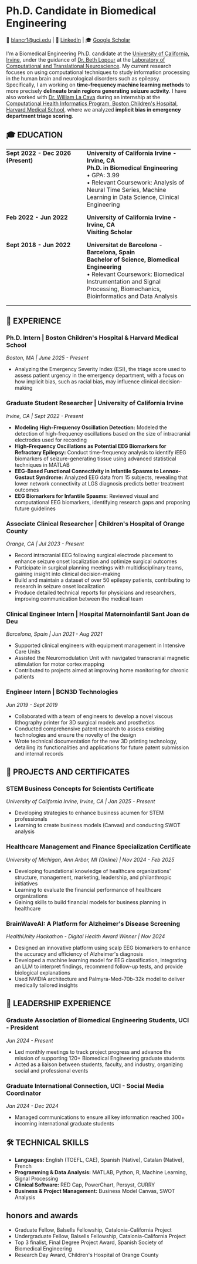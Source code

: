 # Ph.D. Candidate in Biomedical Engineering

📧 blancr1@uci.edu | 🔗 [LinkedIn](https://www.linkedin.com/in/blanca-romero-mila) | 🎓 [Google Scholar](https://scholar.google.com/citations?user=S2IpQDgAAAAJ&hl=en&oi=ao)

I'm a Biomedical Engineering Ph.D. candidate at the [University of California, Irvine](https://engineering.uci.edu/dept/bme), under the guidance of [Dr. Beth Lopour](https://engineering.uci.edu/users/beth-lopour) at the [Laboratory of Computational and Translational Neuroscience](https://lopour.eng.uci.edu/). My current research focuses on using computational techniques to study information processing in the human brain and neurological disorders such as epilepsy. Specifically, I am working on **time-frequency machine learning methods** to more precisely **delineate brain regions generating seizure activity**. I have also worked with [Dr. William La Cava](https://cavalab.org/) during an internship at the [Computational Health Informatics Program, Boston Children's Hospital, Harvard Medical School](https://www.chip.org/), where we analyzed **implicit bias in emergency department triage scoring**.

## 🎓 EDUCATION

<table cellpadding="0" cellspacing="0" style="border: 0; width: 100%;">
<tr>
<td style="border: 0; width: 200px; vertical-align: top; padding: 0 20px 15px 0;"><strong>Sept 2022 - Dec 2026<br>(Present)</strong></td>
<td style="border: 0; vertical-align: top; padding: 0 0 15px 0;"><strong>University of California Irvine - Irvine, CA</strong><br>
<strong>Ph.D. in Biomedical Engineering</strong><br>
• GPA: 3.99<br>
• Relevant Coursework: Analysis of Neural Time Series, Machine Learning in Data Science, Clinical Engineering</td>
</tr>
<tr>
<td style="border: 0; width: 200px; vertical-align: top; padding: 0 20px 15px 0;"><strong>Feb 2022 - Jun 2022</strong></td>
<td style="border: 0; vertical-align: top; padding: 0 0 15px 0;"><strong>University of California Irvine - Irvine, CA</strong><br>
<strong>Visiting Scholar</strong></td>
</tr>
<tr>
<td style="border: 0; width: 200px; vertical-align: top; padding: 0 20px 15px 0;"><strong>Sept 2018 - Jun 2022</strong></td>
<td style="border: 0; vertical-align: top; padding: 0 0 15px 0;"><strong>Universitat de Barcelona - Barcelona, Spain</strong><br>
<strong>Bachelor of Science, Biomedical Engineering</strong><br>
• Relevant Coursework: Biomedical Instrumentation and Signal Processing, Biomechanics, Bioinformatics and Data Analysis</td>
</tr>
</table>

## 💼 EXPERIENCE

### Ph.D. Intern | Boston Children's Hospital & Harvard Medical School
*Boston, MA | June 2025 - Present*
- Analyzing the Emergency Severity Index (ESI), the triage score used to assess patient urgency in the emergency department, with a focus on how implicit bias, such as racial bias, may influence clinical decision-making

### Graduate Student Researcher | University of California Irvine
*Irvine, CA | Sept 2022 - Present*
- **Modeling High-Frequency Oscillation Detection:** Modeled the detection of high-frequency oscillations based on the size of intracranial electrodes used for recording
- **High-Frequency Oscillations as Potential EEG Biomarkers for Refractory Epilepsy:** Conduct time-frequency analysis to identify iEEG biomarkers of seizure-generating tissue using advanced statistical techniques in MATLAB
- **EEG-Based Functional Connectivity in Infantile Spasms to Lennox-Gastaut Syndrome:** Analyzed EEG data from 15 subjects, revealing that lower network connectivity at LGS diagnosis predicts better treatment outcomes
- **EEG Biomarkers for Infantile Spasms:** Reviewed visual and computational EEG biomarkers, identifying research gaps and proposing future guidelines

### Associate Clinical Researcher | Children's Hospital of Orange County
*Orange, CA | Jul 2023 - Present*
- Record intracranial EEG following surgical electrode placement to enhance seizure onset localization and optimize surgical outcomes
- Participate in surgical planning meetings with multidisciplinary teams, gaining insight into clinical decision-making
- Build and maintain a dataset of over 50 epilepsy patients, contributing to research in seizure onset localization
- Produce detailed technical reports for physicians and researchers, improving communication between the medical team

### Clinical Engineer Intern | Hospital Maternoinfantil Sant Joan de Deu
*Barcelona, Spain | Jun 2021 - Aug 2021*
- Supported clinical engineers with equipment management in Intensive Care Units
- Assisted the Neuromodulation Unit with navigated transcranial magnetic stimulation for motor cortex mapping
- Contributed to projects aimed at improving home monitoring for chronic patients

### Engineer Intern | BCN3D Technologies
*Jun 2019 - Sept 2019*
- Collaborated with a team of engineers to develop a novel viscous lithography printer for 3D surgical models and prosthetics
- Conducted comprehensive patent research to assess existing technologies and ensure the novelty of the design
- Wrote technical documentation for the new 3D printing technology, detailing its functionalities and applications for future patent submission and internal records


## 🚀 PROJECTS AND CERTIFICATES

### STEM Business Concepts for Scientists Certificate
*University of California Irvine, Irvine, CA | Jan 2025 - Present*
- Developing strategies to enhance business acumen for STEM professionals
- Learning to create business models (Canvas) and conducting SWOT analysis

### Healthcare Management and Finance Specialization Certificate
*University of Michigan, Ann Arbor, MI (Online) | Nov 2024 - Feb 2025*
- Developing foundational knowledge of healthcare organizations' structure, management, marketing, leadership, and philanthropic initiatives
- Learning to evaluate the financial performance of healthcare organizations
- Gaining skills to build financial models for business planning in healthcare

### BrainWaveAI: A Platform for Alzheimer's Disease Screening
*HealthUnity Hackathon - Digital Health Award Winner | Nov 2024*
- Designed an innovative platform using scalp EEG biomarkers to enhance the accuracy and efficiency of Alzheimer's diagnosis
- Developed a machine learning model for EEG classification, integrating an LLM to interpret findings, recommend follow-up tests, and provide biological explanations
- Used NVIDIA architecture and Palmyra-Med-70b-32k model to deliver medically tailored insights


## 👥 LEADERSHIP EXPERIENCE

### Graduate Association of Biomedical Engineering Students, UCI - President
*Jun 2024 - Present*
- Led monthly meetings to track project progress and advance the mission of supporting 120+ Biomedical Engineering graduate students
- Acted as a liaison between students, faculty, and industry, organizing social and professional events

### Graduate International Connection, UCI - Social Media Coordinator
*Jan 2024 - Dec 2024*
- Managed communications to ensure all key information reached 300+ incoming international graduate students


## 🛠️ TECHNICAL SKILLS

- **Languages:** English (TOEFL, CAE), Spanish (Native), Catalan (Native), French
- **Programming & Data Analysis:** MATLAB, Python, R, Machine Learning, Signal Processing
- **Clinical Software:** RED Cap, PowerChart, Persyst, CURRY
- **Business & Project Management:** Business Model Canvas, SWOT Analysis

## honors and awards
- Graduate Fellow, Balsells Fellowship, Catalonia-California Project
- Undergraduate Fellow, Balsells Fellowship, Catalonia-California Project
- Top 3 finalist, Final Degree Project Award, Spanish Society of Biomedical Engineering
- Research Day Award, Children's Hospital of Orange County
